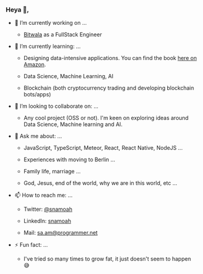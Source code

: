 ### Heya 👋,


- 🔭 I’m currently working on ...

    * [Bitwala](https://www.bitwala.com?utm_source=samuel_github) as a FullStack Engineer


- 🌱 I’m currently learning: ...

    * Designing data-intensive applications. You can find the book [here on Amazon](https://www.amazon.de/dp/1449373321/ref=cm_sw_em_r_mt_dp_J9QnFbXAP5DBQ).

    * Data Science, Machine Learning, AI

    * Blockchain (both cryptocurrency trading and developing blockchain bots/apps)

   
- 👯 I’m looking to collaborate on: ...

    * Any cool project (OSS or not). I'm keen on exploring ideas around Data Science, Machine learning and AI.
 

- 💬 Ask me about: ...

    * JavaScript, TypeScript, Meteor, React, React Native, NodeJS ...

    * Experiences with moving to Berlin ...

    * Family life, marriage ...

    * God, Jesus, end of the world, why we are in this world, etc ...


- 📫 How to reach me: ...

    * Twitter: [@snamoah](https://twitter.com/snamoah?utm_source=samuel_github)
    
    * LinkedIn: [snamoah](https://linkedin/in/snamoah)

    * Mail: [sa.am@programmer.net](mailto:sa.am@programmer.net)


- ⚡ Fun fact: ...

    * I've tried so many times to grow fat, it just doesn't seem to happen :sweat_smile:

